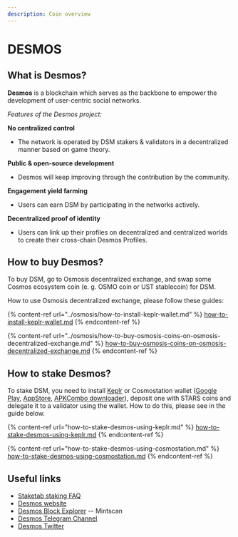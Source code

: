 ```yaml
---
description: Coin overview
---
```


# DESMOS

## What is Desmos? <a href="#title-text" id="title-text"></a>

**Desmos** is a blockchain which serves as the backbone to empower the development of user-centric social networks.

_Features of the Desmos project:_

**No centralized control**

* The network is operated by DSM stakers & validators in a decentralized manner based on game theory.

**Public & open-source development**

* Desmos will keep improving through the contribution by the community.

**Engagement yield farming**

* Users can earn DSM by participating in the networks actively.

**Decentralized proof of identity**

* Users can link up their profiles on decentralized and centralized worlds to create their cross-chain Desmos Profiles.

## How to buy Desmos? <a href="#where-is-to-find-validators-address" id="where-is-to-find-validators-address"></a>

To buy DSM, go to Osmosis decentralized exchange, and swap some Cosmos ecosystem coin (e. g. OSMO coin or UST stablecoin) for DSM.

How to use Osmosis decentralized exchange, please follow these guides:

{% content-ref url="../osmosis/how-to-install-keplr-wallet.md" %}
[how-to-install-keplr-wallet.md](../osmosis/how-to-install-keplr-wallet.md)
{% endcontent-ref %}

{% content-ref url="../osmosis/how-to-buy-osmosis-coins-on-osmosis-decentralized-exchange.md" %}
[how-to-buy-osmosis-coins-on-osmosis-decentralized-exchange.md](../osmosis/how-to-buy-osmosis-coins-on-osmosis-decentralized-exchange.md)
{% endcontent-ref %}

## How to stake Desmos? <a href="#detailed-guides-how-to-stake-mina" id="detailed-guides-how-to-stake-mina"></a>

To stake DSM, you need to install [Keplr](https://www.keplr.app/) or Cosmostation wallet ([Google Play](https://play.google.com/store/apps/details?id=wannabit.io.cosmostaion), [AppStore](https://apps.apple.com/kr/app/cosmostation/id1459830339), [APKCombo downloader](https://apkcombo.com/cosmostation-wallet-for-cosmos/wannabit.io.cosmostaion/)), deposit one with STARS coins and delegate it to a validator using the wallet. How to do this, please see in the guide below.

{% content-ref url="how-to-stake-desmos-using-keplr.md" %}
[how-to-stake-desmos-using-keplr.md](how-to-stake-desmos-using-keplr.md)
{% endcontent-ref %}

{% content-ref url="how-to-stake-desmos-using-cosmostation.md" %}
[how-to-stake-desmos-using-cosmostation.md](how-to-stake-desmos-using-cosmostation.md)
{% endcontent-ref %}

## Useful links <a href="#what-are-the-profits-from-staking-mina-hardbreak" id="what-are-the-profits-from-staking-mina-hardbreak"></a>

* [Staketab staking FAQ](https://staketab.com/)
* [Desmos website](https://www.desmos.network/)
* [Desmos Block Explorer](https://www.mintscan.io/desmos) -- Mintscan
* [Desmos Telegram Channel](https://t.me/desmosnetwork)
* [Desmos Twitter](https://twitter.com/desmosnetwork?lang=en)
